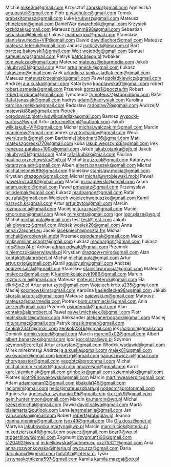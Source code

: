 

Michał	mike3m@gmail.com
Krzysztof	zaorski@gmail.com
Agnieszka	aga.pastel@gmail.com
Piotr	p.wachulec@gmail.com
Tomek	grabskitomasz@gmail.com
Luke	krukwsz@gmail.com
Mateusz	chinetcom@gmail.com
DanielWar	dwarcholik@gmail.com
Krzysiek	krzkozak@gmail.com
Mateusz	rusinm998@gmail.com
Sebastian	sebastian@tekieli.pl
Łukasz	madnargon@gmail.com
Stanisław	stanislaw.mocia+VIP@gmail.com
Dawid 	dawidlachor@gmail.com
Mateusz	mateusz.teteruk@gmail.com
Janusz	jsobczyk@lew.com.pl
Bart	bartosz.bakowski1@gmail.com
Wojt	wojobdg@gmail.com
Samuel	samuel.wig@gmail.com
Patryk	patricb@op.pl
twbaker	tom.walczak@gmail.com
Mateusz	mateusz@obarmedia.com
Jakub	jakubrys01@gmail.com
Artur	arturjanecki@gmail.com
Łukasz	lukaszmn@gmail.com
Arek	arkadiusz.janik+siadlak.com@gmail.com
Mateusz	mateuszkrzesinski@gmail.com
Paweł	pzoladkiewicz@gmail.com
Andrzej	a.a.kuska@gmail.com
Katarzyna	kpoplawska01@gmail.com
robert	robert.osmeda@gmail.com
Przemek	gorczas1@poczta.fm
Robert	robert.probono@gmail.com
Tymoteusz	tymoteusz@stoopinbox.com
Rafał	Rafal.janasiak@gmail.com
hadrys	adam@hadrysiak.com
Karolina	karolina.melska@gmail.com
Radosław	radoslaw78@gmail.com
AndrzejM	majewski88a@gmail.com
Piotrek	ogrodowicz.piotr+ludwikcsiadlak@gmail.com
Bartosz	wysocki-bartosz@wp.pl
Artur	artur.meller.pl@outlook.com
Jakub	wilk.jakub+VIP@gmail.com
Michał	michal.walczak.m@gmail.com
Marcin	marcinmw@gmail.com
amrek	cryptochaciny@gmail.com
Wera	wera.zuria@gmail.com
Bartłomiej	bbednarz96@gmail.com
Mati	mateuszgorecki770@gmail.com
kuba	jakub.wegrzyn86@gmail.com
Irek	ireneusz.patalas+100k@gmail.com
Jakub	jakub.pjanka@pjb.pl
Jakub	jakubrys01@gmail.com
Rafał	rafal.kubiak@mail.com
Paulina	paulina.orzechowska@pjb.pl
Michał	krauzo.pl@gmail.com
Katarzyna	katarzyna.adr@gmail.com
Albert	albert.banaszek@gmail.com
Michał	michal.jelonek89@gmail.com
Stanisław	stanislaw.mocia@gmail.com
Krystian	drazgow@gmail.com
Michał	michal@wroblewski.mobi
Paweł	pawel.koza400@gmail.com
Marcin	m.maglewski@gmail.com
Adam	adam.pekrol@gmail.com
Paweł	pmasiarz@gmail.com
Przemysław 	psiodemak@gmail.com
Łukasz	madnargon@gmail.com
Rafał	qc.rafal@gmail.com
Wojciech	wojciechwojtuszko@gmail.com
Kamil	parzych.k@gmail.com
Artur	artur.zyto@gmail.com
Marcin	rozmus.m.a@gmail.com
Maciej	mitura.mac@gmail.com
Maciej	xmorxmor@gmail.com
Mirek	mirekmts@gmail.com
Igor	igor.plaza@wp.pl
Michał	michal.pula@gmail.com
test	test@test.com
Jakub	jak.glowacz@gmail.com
Wojtek	wosiek28@gmail.com
Anna	anna.r2@onet.eu
Jacek	jacekpiech@poczta.fm
Michał	michal@wroblewski.mobi
Przemek	psiodemak@gmail.com
Maks	maksymilian.scholz@gmail.com
Łukasz	madnargon@gmail.com
Łukasz	info@box74.pl
Adrian	adrian.odwald@gmail.com
Przemek	p.niemczuk@serwisweb.pl
Krystian	drazgow+miro@gmail.com
Alan	kontakt@alanrobert.pl
Michał	michal.pula@gmail.com
Artur	artur.zyto@gmail.com
Kamil	squixy.sln@gmail.com
Andrzej	andrzej.salski@gmail.com
Stanisław	stanislaw.mocia@gmail.com
Mateusz	mateocz@gmail.com
K	karolmikolajczyk1986@gmail.com
Marcin	rozmus.m.a@gmail.com
Mateusz	mateusz.teteruk@gmail.com
Ela	elkri@o2.pl
Artur	artur.zyto@gmail.com
Wojciech	krotus235@gmail.com
Maciej	kocimowskim@gmail.com
Karolina	kasiedlecka98@gmail.com
Jakub 	skorski.jakub.js@gmail.com
Mateusz	pajewski.m@gmail.com
Mateusz	mateusz@obarmedia.com
Piotrek	piotr.czarniecki@gmail.com
Ania	zerzen@gmail.com
Przemek	psiodemak@gmail.com
Alan	kontakt@alanrobert.pl
Paweł	pawel.michalek.8@gmail.com
Piotr	piotr.skubis@outlook.com
Aleksander	aleksanerbogacki@gmail.com
Maciej	mitura.mac@gmail.com
Patryk	prusik.trener@gmail.com
zenkok2346@gmail.com	zenkok2346@gmail.com
jok	jaclomir@gmail.com
Dominik	domin.stepel@gmail.com
Marcin	marcin0x02@gmail.com
Albert	albert.banaszek@gmail.com
Igor	igor.plaza@wp.pl
Szymon	szymon@corell.pl
Artur	arturstan@gmail.com
Włodek	wsdawid@gmail.com
Mirek	mirekmts@
Andrzej	a.a.kuska@gmail.com
	majek81@gmail.com
	wxkwasnik@gmail.com
	kenezrg@gmail.com
	hanuszewicz.p@gmail.com
	chorypasstor@gmail.com
	vegobtc@protonmail.com
Michał	michal.mmm.kontakt@gmail.com
	amazeison@gmail.com
Karol	karol.siemieniak@gmail.com
	grinbojkr@gmail.com
	xziemniakx@gmail.com
Piotrek	piotr98nowakowski@gmail.com
Marcin	martinweaverpl@gmail.com
Adam	adamroman12@gmail.com
	kbakula145@gmail.com
	jaclomir@gmail.com
	hello@mateuszobara.pl
	nodecm@protonmail.com
Agnieszka	agnieszka.szymaniak95@gmail.com
	rkurzok9@gmail.com
	gem.hunter.moon@gmail.com
Marcin	ka.marcin@wp.pl
Michał	czeszelmichal@gmail.com
Dawid 	david.salwa@gmail.com
Marta	bialamarta@outlook.com
Lena	lenamelania@gmail.com
Jan	yan.sorokin@gmail.com
Robert	robert@roboplay.pl
Joanna	joanna.niemira@gmail.com
	tsox49@gmail.com
Ola	Ola.dosz@onet.pl
Martyna	jakubowska.martyna@wp.pl
Marcin	marcin.ciok@interia.pl
	m.kedzierska46@gmail.com
	soyacz@gmail.com
	bear0@wp.pl
	triggerblow@gmail.com
Zygmunt	dzygmunt190@gmail.com
	s120492@wp.pl
	m.kielkowska@autmex.eu
	cxz75321@gmail.com
Ania	anna.rozwonkowska@interia.pl
	owca.zzz@gmail.com
Daria	dariakania1@gmail.com
	hatatitla@interia.pl
Tysiu	justynaskotniczna597@gmail.com
Kamila	kamila.mazgaj@op.pl